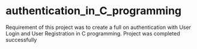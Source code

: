 # authentication_in_C_programming

Requirement of this project was to create a full on authentication with User Login and User Registration in C programming.
Project was completed successfully
